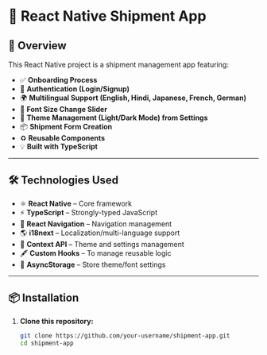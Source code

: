 # 📱 React Native Shipment App

## 🚀 Overview  
This React Native project is a shipment management app featuring:  

- ✅ **Onboarding Process**  
- 🔑 **Authentication (Login/Signup)**  
- 🌍 **Multilingual Support (English, Hindi, Japanese, French, German)**  
- 🔡 **Font Size Change Slider**  
- 🎨 **Theme Management (Light/Dark Mode) from Settings**  
- 📦 **Shipment Form Creation**  
- ♻️ **Reusable Components**  
- 💡 **Built with TypeScript**  

---

## 🛠 Technologies Used

- ⚛️ **React Native** – Core framework  
- ⚡ **TypeScript** – Strongly-typed JavaScript  
- 🔀 **React Navigation** – Navigation management  
- 🌎 **i18next** – Localization/multi-language support  
- 🎨 **Context API** – Theme and settings management  
- 🖋️ **Custom Hooks** – To manage reusable logic  
- 💾 **AsyncStorage** – Store theme/font settings  

---

## 📦 Installation

1. **Clone this repository:**
   ```sh
   git clone https://github.com/your-username/shipment-app.git
   cd shipment-app
